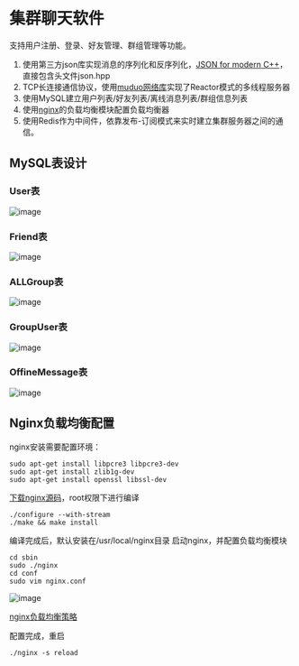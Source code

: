 # 集群聊天软件
支持用户注册、登录、好友管理、群组管理等功能。
1. 使用第三方json库实现消息的序列化和反序列化，[JSON for modern C++](https://github.com/nlohmann/json)，直接包含头文件json.hpp
2. TCP长连接通信协议，使用[muduo网络库](https://github.com/chenshuo/muduo)实现了Reactor模式的多线程服务器
3. 使用MySQL建立用户列表/好友列表/离线消息列表/群组信息列表
4. 使用[nginx](http://nginx.org/en/download.html)的负载均衡模块配置负载均衡器
5. 使用Redis作为中间件，依靠发布-订阅模式来实时建立集群服务器之间的通信。

## MySQL表设计
### User表
![image](https://user-images.githubusercontent.com/68554367/192934045-3fb2d752-722f-4762-b9c8-9a6e4c2ec20f.png)
### Friend表
![image](https://user-images.githubusercontent.com/68554367/192934078-197c8f98-3c26-4d92-b153-e38343ae682b.png)
### ALLGroup表
![image](https://user-images.githubusercontent.com/68554367/192934140-14704009-4b60-46e3-91f2-06280f7820bf.png)
### GroupUser表
![image](https://user-images.githubusercontent.com/68554367/192934174-0da91af7-0086-4cba-84aa-5794f5c0db72.png)
### OffineMessage表
![image](https://user-images.githubusercontent.com/68554367/192934194-e928a6af-ee21-4050-9772-cbb0197a414f.png)

## Nginx负载均衡配置
nginx安装需要配置环境：
```
sudo apt-get install libpcre3 libpcre3-dev
sudo apt-get install zlib1g-dev
sudo apt-get install openssl libssl-dev
```
[下载nginx源码](http://nginx.org/en/download.html)，root权限下进行编译
```
./configure --with-stream
./make && make install
```
编译完成后，默认安装在/usr/local/nginx目录
启动nginx，并配置负载均衡模块
```
cd sbin
sudo ./nginx
cd conf
sudo vim nginx.conf
```
![image](https://user-images.githubusercontent.com/68554367/192937685-b617e0be-8441-401c-a69e-ac6b84bc96eb.png)

[nginx负载均衡策略](https://www.w3schools.cn/nginx/nginx_upstream_hash.asp#:~:text=%E8%BD%AE%E8%AF%A2%EF%BC%88Round%20Robin%EF%BC%89%E7%AD%96%E7%95%A5%E6%98%AF,Nginx%20%E9%85%8D%E7%BD%AE%E4%B8%AD%E9%BB%98%E8%AE%A4%E7%9A%84%E8%B4%9F%E8%BD%BD%E5%9D%87%E8%A1%A1%E7%AD%96%E7%95%A5%EF%BC%8C%E8%AF%A5%E7%AD%96%E7%95%A5%E5%B0%86%E5%AE%A2%E6%88%B7%E7%AB%AF%E7%9A%84%E8%AF%B7%E6%B1%82%E4%BE%9D%E6%AC%A1%E5%88%86%E9%85%8D%E7%BB%99%E5%90%8E%E7%AB%AF%E7%9A%84%E6%9C%8D%E5%8A%A1%E5%99%A8%E8%8A%82%E7%82%B9%EF%BC%8C%E5%AF%B9%E5%90%8E%E7%AB%AF%E9%9B%86%E7%BE%A4%E4%B8%AD%E7%9A%84%E6%9C%8D%E5%8A%A1%E5%99%A8%E5%AE%9E%E7%8E%B0%E8%BD%AE%E6%B5%81%E5%88%86%E9%85%8D%E3%80%82)

配置完成，重启
```
./nginx -s reload
```

